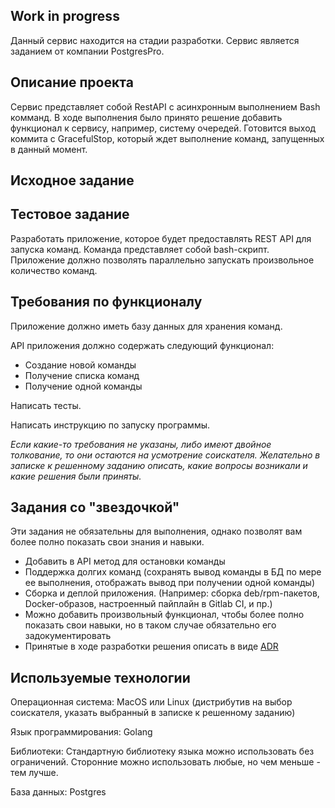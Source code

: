 ## Work in progress

Данный сервис находится на стадии разработки. Сервис является заданием от компании PostgresPro. 

## Описание проекта

Сервис представляет собой RestAPI с асинхронным выполнением Bash комманд. В ходе выполнения было принято решение добавить функционал к сервису, например, систему очередей. Готовится выход коммита с GracefulStop, который ждет выполнение команд, запущенных в данный момент. 

## Исходное задание

## Тестовое задание

Разработать приложение, которое будет предоставлять REST API для запуска команд.
Команда представляет собой bash-скрипт.
Приложение должно позволять параллельно запускать произвольное количество команд.

## Требования по функционалу

Приложение должно иметь базу данных для хранения команд.

API приложения должно содержать следующий функционал:

- Создание новой команды
- Получение списка команд
- Получение одной команды

Написать тесты.

Написать инструкцию по запуску программы.

*Если какие-то требования не указаны, либо имеют двойное толкование, то они остаются на усмотрение соискателя.
Желательно в записке к решенному заданию описать, какие вопросы возникали и какие решения были приняты.*

## Задания со "звездочкой"

Эти задания не обязательны для выполнения, однако позволят вам более полно показать свои знания и навыки.

- Добавить в API метод для остановки команды
- Поддержка долгих команд (сохранять вывод команды в БД по мере ее выполнения, отображать вывод при получении одной команды)
- Сборка и деплой приложения. (Например: сборка deb/rpm-пакетов, Docker-образов, настроенный пайплайн в Gitlab CI, и пр.)
- Можно добавить произвольный функционал, чтобы более полно показать свои навыки, но в таком случае обязательно его задокументировать
- Принятые в ходе разработки решения описать в виде [ADR](https://cognitect.com/blog/2011/11/15/documenting-architecture-decisions)

## Используемые технологии

Операционная система: MacOS или Linux (дистрибутив на выбор соискателя, указать выбранный в записке к решенному заданию)

Язык программирования: Golang

Библиотеки: Стандартную библиотеку языка можно использовать без ограничений. Сторонние можно использовать любые, но чем меньше - тем лучше.

База данных: Postgres

